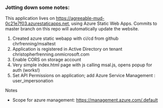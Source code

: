 ### Jotting down some notes:

This application lives on https://agreeable-mud-0c21e7f03.azurestaticapps.net, using Azure Static Web Apps.
Commits to master branch on this repo will automatically update the website.

1. Created azure static webapp with ci/cd from github chrfrenning/msaltest
1. Application is registered in Active Directory on tenant christopherfrenning.onmicrosoft.com
1. Enable CORS on storage account
1. Very simple index.html page with js calling msal.js, opens popup for auth (works!)
1. Set API Permissions on application; add Azure Service Management : user_impersonation



Notes

* Scope for azure management: https://management.azure.com/.default
